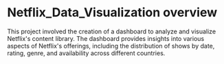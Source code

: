 # Netflix_Data_Visualization overview

This project involved the creation of a dashboard to analyze and visualize Netflix's content library. The dashboard provides insights into various aspects of Netflix's offerings, including the distribution of shows by date, rating, genre, and availability across different countries. 

